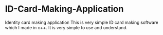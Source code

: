 # ID-Card-Making-Application
Identity card making application
This is very simple ID card making software which I made in c++. It is very simple to use and understand.
